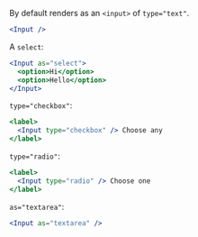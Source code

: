 By default renders as an `<input>` of `type="text"`.

```jsx
<Input />
```

A `select`:

```jsx
<Input as="select">
  <option>Hi</option>
  <option>Hello</option>
</Input>
```

`type="checkbox"`:

```jsx
<label>
  <Input type="checkbox" /> Choose any
</label>
```

`type="radio"`:
```jsx
<label>
  <Input type="radio" /> Choose one
</label>
```

`as="textarea"`:
```jsx
<Input as="textarea" />
```
